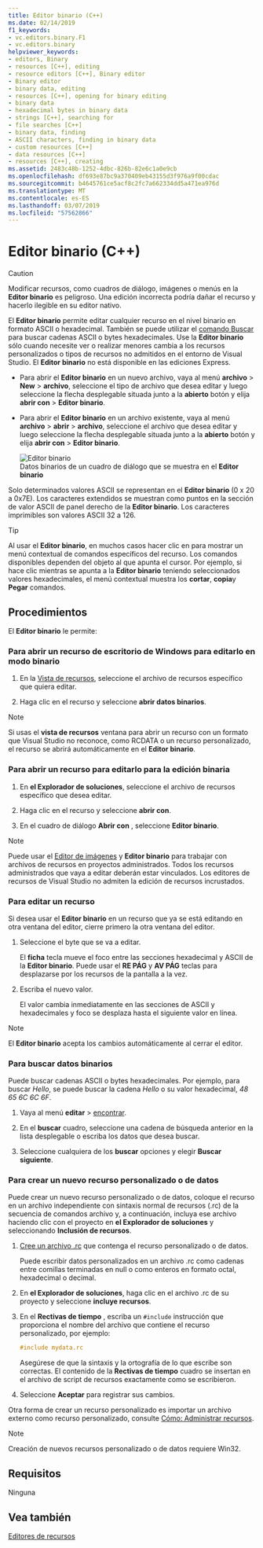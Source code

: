 ```yaml
---
title: Editor binario (C++)
ms.date: 02/14/2019
f1_keywords:
- vc.editors.binary.F1
- vc.editors.binary
helpviewer_keywords:
- editors, Binary
- resources [C++], editing
- resource editors [C++], Binary editor
- Binary editor
- binary data, editing
- resources [C++], opening for binary editing
- binary data
- hexadecimal bytes in binary data
- strings [C++], searching for
- file searches [C++]
- binary data, finding
- ASCII characters, finding in binary data
- custom resources [C++]
- data resources [C++]
- resources [C++], creating
ms.assetid: 2483c48b-1252-4dbc-826b-82e6c1a0e9cb
ms.openlocfilehash: df693e87bc9a370409eb43155d3f976a9f00cdac
ms.sourcegitcommit: b4645761ce5acf8c2fc7a662334dd5a471ea976d
ms.translationtype: MT
ms.contentlocale: es-ES
ms.lasthandoff: 03/07/2019
ms.locfileid: "57562866"
---
```

# <a name="binary-editor-c"></a>Editor binario (C++)

> [!CAUTION]
> Modificar recursos, como cuadros de diálogo, imágenes o menús en la **Editor binario** es peligroso. Una edición incorrecta podría dañar el recurso y hacerlo ilegible en su editor nativo.

El **Editor binario** permite editar cualquier recurso en el nivel binario en formato ASCII o hexadecimal. También se puede utilizar el [comando Buscar](/visualstudio/ide/reference/find-command) para buscar cadenas ASCII o bytes hexadecimales. Use la **Editor binario** sólo cuando necesite ver o realizar menores cambia a los recursos personalizados o tipos de recursos no admitidos en el entorno de Visual Studio. El **Editor binario** no está disponible en las ediciones Express.

- Para abrir el **Editor binario** en un nuevo archivo, vaya al menú **archivo** > **New** > **archivo**, seleccione el tipo de archivo que desea editar y luego seleccione la flecha desplegable situada junto a la **abierto** botón y elija **abrir con** > **Editor binario**.

- Para abrir el **Editor binario** en un archivo existente, vaya al menú **archivo** > **abrir** > **archivo**, seleccione el archivo que desea editar y luego seleccione la flecha desplegable situada junto a la **abierto** botón y elija **abrir con** > **Editor binario**.

   ![Editor binario](../mfc/media/vcbinaryeditor2.gif "vcBinaryEditor2")<br/>
   Datos binarios de un cuadro de diálogo que se muestra en el **Editor binario**

Solo determinados valores ASCII se representan en el **Editor binario** (0 x 20 a 0x7E). Los caracteres extendidos se muestran como puntos en la sección de valor ASCII de panel derecho de la **Editor binario**. Los caracteres imprimibles son valores ASCII 32 a 126.

> [!TIP]
> Al usar el **Editor binario**, en muchos casos hacer clic en para mostrar un menú contextual de comandos específicos del recurso. Los comandos disponibles dependen del objeto al que apunta el cursor. Por ejemplo, si hace clic mientras se apunta a la **Editor binario** teniendo seleccionados valores hexadecimales, el menú contextual muestra los **cortar**, **copia**y **Pegar** comandos.

## <a name="how-to"></a>Procedimientos

El **Editor binario** le permite:

### <a name="to-open-a-windows-desktop-resource-for-binary-editing"></a>Para abrir un recurso de escritorio de Windows para editarlo en modo binario

1. En la [Vista de recursos](/windows/how-to-create-a-resource-script-file#create-resources), seleccione el archivo de recursos específico que quiera editar.

1. Haga clic en el recurso y seleccione **abrir datos binarios**.

> [!NOTE]
> Si usas el **vista de recursos** ventana para abrir un recurso con un formato que Visual Studio no reconoce, como RCDATA o un recurso personalizado, el recurso se abrirá automáticamente en el **Editor binario**.

### <a name="to-open-a-managed-resource-for-binary-editing"></a>Para abrir un recurso para editarlo para la edición binaria

1. En **el Explorador de soluciones**, seleccione el archivo de recursos específico que desea editar.

1. Haga clic en el recurso y seleccione **abrir con**.

1. En el cuadro de diálogo **Abrir con** , seleccione **Editor binario**.

> [!NOTE]
> Puede usar el [Editor de imágenes](../windows/image-editor-for-icons.md) y **Editor binario** para trabajar con archivos de recursos en proyectos administrados. Todos los recursos administrados que vaya a editar deberán estar vinculados. Los editores de recursos de Visual Studio no admiten la edición de recursos incrustados.

### <a name="to-edit-a-resource"></a>Para editar un recurso

Si desea usar el **Editor binario** en un recurso que ya se está editando en otra ventana del editor, cierre primero la otra ventana del editor.

1. Seleccione el byte que se va a editar.

   El **ficha** tecla mueve el foco entre las secciones hexadecimal y ASCII de la **Editor binario**. Puede usar el **RE PÁG** y **AV PÁG** teclas para desplazarse por los recursos de la pantalla a la vez.

1. Escriba el nuevo valor.

   El valor cambia inmediatamente en las secciones de ASCII y hexadecimales y foco se desplaza hasta el siguiente valor en línea.

> [!NOTE]
> El **Editor binario** acepta los cambios automáticamente al cerrar el editor.

### <a name="to-find-binary-data"></a>Para buscar datos binarios

Puede buscar cadenas ASCII o bytes hexadecimales. Por ejemplo, para buscar *Hello*, se puede buscar la cadena *Hello* o su valor hexadecimal, *48 65 6C 6C 6F*.

1. Vaya al menú **editar** > [encontrar](/visualstudio/ide/reference/find-command).

1. En el **buscar** cuadro, seleccione una cadena de búsqueda anterior en la lista desplegable o escriba los datos que desea buscar.

1. Seleccione cualquiera de los **buscar** opciones y elegir **Buscar siguiente**.

### <a name="to-create-a-new-custom-or-data-resource"></a>Para crear un nuevo recurso personalizado o de datos

Puede crear un nuevo recurso personalizado o de datos, coloque el recurso en un archivo independiente con sintaxis normal de recursos (.rc) de la secuencia de comandos archivo y, a continuación, incluya ese archivo haciendo clic con el proyecto en **el Explorador de soluciones** y seleccionando  **Inclusión de recursos**.

1. [Cree un archivo .rc](../windows/how-to-create-a-resource-script-file.md) que contenga el recurso personalizado o de datos.

   Puede escribir datos personalizados en un archivo .rc como cadenas entre comillas terminadas en null o como enteros en formato octal, hexadecimal o decimal.

1. En **el Explorador de soluciones**, haga clic en el archivo .rc de su proyecto y seleccione **incluye recursos**.

1. En el **Rectivas de tiempo** , escriba un `#include` instrucción que proporciona el nombre del archivo que contiene el recurso personalizado, por ejemplo:

    ```cpp
    #include mydata.rc
    ```

   Asegúrese de que la sintaxis y la ortografía de lo que escribe son correctas. El contenido de la **Rectivas de tiempo** cuadro se insertan en el archivo de script de recursos exactamente como se escribieron.

1. Seleccione **Aceptar** para registrar sus cambios.

Otra forma de crear un recurso personalizado es importar un archivo externo como recurso personalizado, consulte [Cómo: Administrar recursos](../windows/how-to-import-and-export-resources.md).

> [!NOTE]
> Creación de nuevos recursos personalizado o de datos requiere Win32.

## <a name="requirements"></a>Requisitos

Ninguna

## <a name="see-also"></a>Vea también

[Editores de recursos](../windows/resource-editors.md)